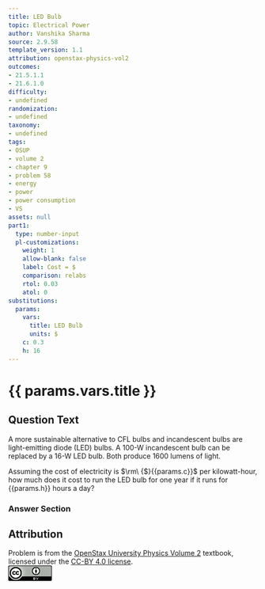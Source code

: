 ```yaml
---
title: LED Bulb
topic: Electrical Power
author: Vanshika Sharma
source: 2.9.58
template_version: 1.1
attribution: openstax-physics-vol2
outcomes:
- 21.5.1.1
- 21.6.1.0
difficulty:
- undefined
randomization:
- undefined
taxonomy:
- undefined
tags:
- OSUP
- volume 2
- chapter 9
- problem 58
- energy
- power
- power consumption
- VS
assets: null
part1:
  type: number-input
  pl-customizations:
    weight: 1
    allow-blank: false
    label: Cost = $
    comparison: relabs
    rtol: 0.03
    atol: 0
substitutions:
  params:
    vars:
      title: LED Bulb
      units: $
    c: 0.3
    h: 16
---
```

# {{ params.vars.title }}

## Question Text

A more sustainable alternative to CFL bulbs and incandescent bulbs are light-emitting diode (LED) bulbs.
A 100-W incandescent bulb can be replaced by a 16-W LED bulb. Both produce 1600 lumens of light.

Assuming the cost of electricity is $\rm\ {$}{{params.c}}$ per kilowatt-hour, how much does it cost to run the LED bulb for one year if it runs for {{params.h}} hours a day?

### Answer Section

## Attribution

Problem is from the [OpenStax University Physics Volume 2](https://openstax.org/details/books/university-physics-volume-2) textbook, licensed under the [CC-BY 4.0 license](https://creativecommons.org/licenses/by/4.0/).<br>![Image representing the Creative Commons 4.0 BY license.](https://raw.githubusercontent.com/firasm/bits/master/by.png)